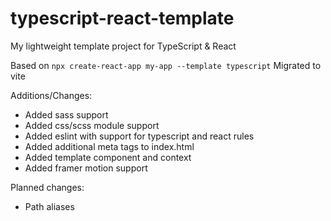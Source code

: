 # typescript-react-template
My lightweight template project for TypeScript &amp; React

Based on `npx create-react-app my-app --template typescript`
Migrated to vite

Additions/Changes:
- Added sass support
- Added css/scss module support
- Added eslint with support for typescript and react rules
- Added additional meta tags to index.html
- Added template component and context
- Added framer motion support

Planned changes:
- Path aliases

